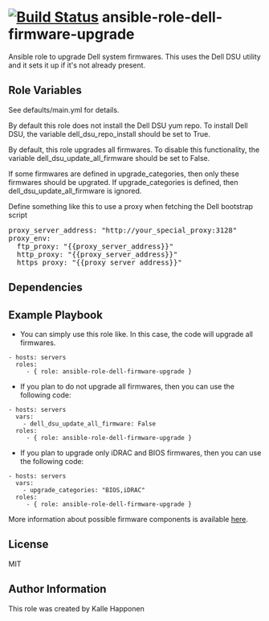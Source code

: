 [![Build Status](https://travis-ci.org/CSCfi/ansible-role-dell-firmware-upgrade.svg?branch=master)](https://travis-ci.org/CSCfi/ansible-role-dell-firmware-upgrade)
ansible-role-dell-firmware-upgrade
=========

Ansible role to upgrade Dell system firmwares. This uses the Dell DSU utility and it sets it up if it's not already present.


Role Variables
--------------

See defaults/main.yml for details.

By default this role does not install the Dell DSU yum repo. To install Dell DSU, the variable dell_dsu_repo_install should be set to True.

By default, this role upgrades all firmwares. To disable this functionality, the variable dell_dsu_update_all_firmware should be set to False.

If some firmwares are defined in upgrade_categories, then only these firmwares should be upgrated. If upgrade_categories is defined, then dell_dsu_update_all_firmware is ignored.

Define something like this to use a proxy when fetching the Dell bootstrap script
<pre>
proxy_server_address: "http://your_special_proxy:3128"
proxy_env:
  ftp_proxy: "{{proxy_server_address}}"
  http_proxy: "{{proxy_server_address}}"
  https_proxy: "{{proxy_server_address}}"
</pre>

Dependencies
------------


Example Playbook
----------------

* You can simply use this role like. In this case, the code will upgrade all firmwares.
```
- hosts: servers
  roles:
     - { role: ansible-role-dell-firmware-upgrade }
```

* If you plan to do not upgrade all firmwares, then you can use the following code: 
```
- hosts: servers
  vars:
    - dell_dsu_update_all_firmware: False
  roles:
     - { role: ansible-role-dell-firmware-upgrade }
```

* If you plan to upgrade only iDRAC and BIOS firmwares, then you can use the following code: 
```
- hosts: servers
  vars:
    - upgrade_categories: "BIOS,iDRAC"
  roles:
     - { role: ansible-role-dell-firmware-upgrade }
```

More information about possible firmware components is available [here](defaults/main.yml#L34-L52).

License
-------

MIT

Author Information
------------------

This role was created by Kalle Happonen
